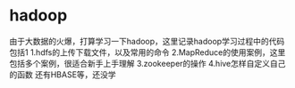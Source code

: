 # hadoop
由于大数据的火爆，打算学习一下hadoop，这里记录hadoop学习过程中的代码
包括1
1.hdfs的上传下载文件，以及常用的命令
2.MapReduce的使用案例，这里包括多个案例，很适合新手上手理解
3.zookeeper的操作
4.hive怎样自定义自己的函数
还有HBASE等，还没学
